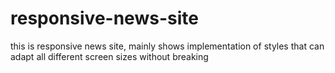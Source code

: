 # responsive-news-site
this is responsive news site, mainly shows implementation of styles that can adapt all different screen sizes without breaking
